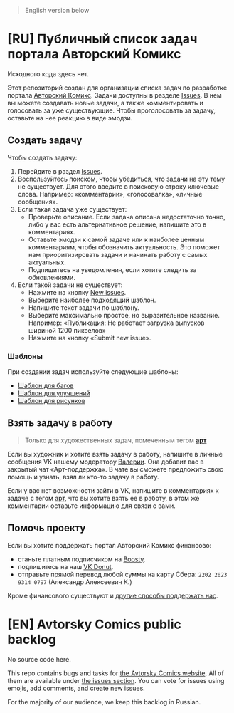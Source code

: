 > English version below

# [RU] Публичный список задач портала Авторский Комикс

Исходного кода здесь нет.

Этот репозиторий создан для организации списка задач по разработке портала [Авторский Комикс](https://acomics.ru/). Задачи доступны в разделе [Issues](https://github.com/mr9d/acomics-public/issues). В нем вы можете создавать новые задачи, а также комментировать и голосовать за уже существующие. Чтобы проголосовать за задачу, оставьте на нее реакцию в виде эмодзи. 

## Создать задачу

Чтобы создать задачу:

1. Перейдите в раздел [Issues](https://github.com/mr9d/acomics-public/issues).
2. Воспользуйтесь поиском, чтобы убедиться, что задачи на эту тему не существует. Для этого введите в поисковую строку ключевые слова. Например: «комментарии», «голосовалка», «личные сообщения».
3. Если такая задача уже существует:
   - Проверьте описание. Если задача описана недостаточно точно, либо у вас есть альтернативное решение, напишите это в комментариях.
   - Оставьте эмодзи к самой задаче или к наиболее ценным комментариям, чтобы обозначить актуальность. Это поможет нам приоритизировать задачи и начинать работу с самых актуальных.
   - Подпишитесь на уведомления, если хотите следить за обновлениями.
4. Если такой задачи не существует:
   - Нажмите на кнопку [New issues](https://github.com/mr9d/acomics-public/issues/new/choose).
   - Выберите наиболее подходящий шаблон.
   - Напишите текст задачи по шаблону.
   - Выберите максимально простое, но выразительное название. Например: «Публикация: Не работает загрузка выпусков шириной 1200 пикселов»
   - Нажмите на кнопку «Submit new issue».

### Шаблоны

При создании задач используйте следующие шаблоны:

- [Шаблон для багов](/.github/ISSUE_TEMPLATE/bug.md)
- [Шаблон для улучшений](/.github/ISSUE_TEMPLATE/feature.md)
- [Шаблон для рисунков](/.github/ISSUE_TEMPLATE/art.md)

## Взять задачу в работу

> Только для художественных задач, помеченным тегом **[арт](https://github.com/mr9d/acomics-public/labels/%D0%B0%D1%80%D1%82)**

Если вы художник и хотите взять задачу в работу, напишите в личные сообщения VK нашему модератору [Валерии](https://vk.com/derish2222). Она добавит вас в закрытый чат «Арт-поддержка». В чате вы сможете предложить свою помощь и узнать, взял ли кто-то задачу в работу.

Если у вас нет возможности зайти в VK, напишите в комментариях к задаче с тегом [арт](https://github.com/mr9d/acomics-public/labels/%D0%B0%D1%80%D1%82), что вы хотите взять ее в работу, в этом же комментарии оставьте информацию для связи с вами.

## Помочь проекту

Если вы хотите поддержать портал Авторский Комикс финансово:

* станьте платным подписчиком на [Boosty](https://boosty.to/acomics).
* подпишитесь на наш [VK Donut](https://vk.com/donut/acomics).
* отправьте прямой перевод любой суммы на карту Сбера: `2202 2023 9314 0797` (Александр Алексеевич К.)

Кроме финансового существуют и [другие способы поддержать нас](https://vk.com/@acomics-types-of-support).

# [EN] Avtorsky Comics public backlog

No source code here.

This repo contains bugs and tasks for [the Avtorsky Comics website](https://acomics.ru/). All of them are available under [the issues section](https://github.com/mr9d/acomics-public/issues). You can vote for issues using emojis, add comments, and create new issues.

For the majority of our audience, we keep this backlog in Russian.
